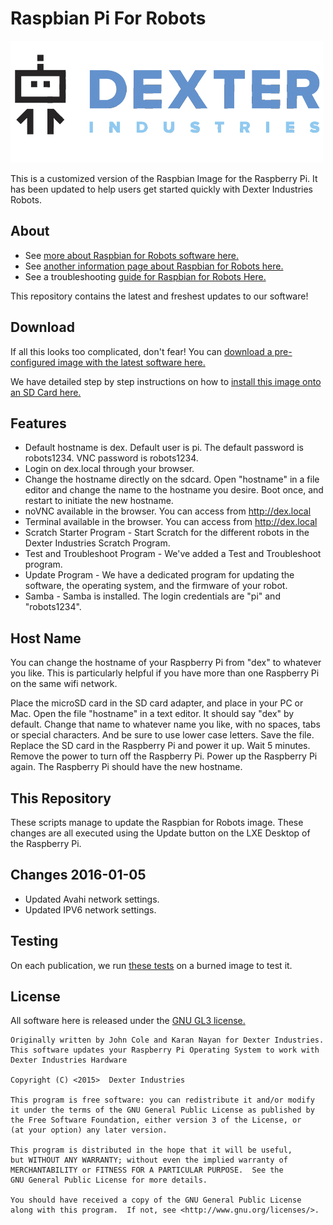 # Raspbian Pi For Robots

![Dex Logo](dexter_industries_logo.jpg "Dexter Industries Logo.")

This is a customized version of the Raspbian Image for the Raspberry Pi.  It has been updated to help users get started quickly with Dexter Industries Robots.

## About
* See [more about Raspbian for Robots software here.](http://www.dexterindustries.com/raspberry-pi-robot-software/)
* See [another information page about Raspbian for Robots here.](http://www.dexterindustries.com/raspbian-for-robots/)
* See a troubleshooting [guide for Raspbian for Robots Here.](http://www.dexterindustries.com/raspbian-for-robots-support/)

This repository contains the latest and freshest updates to our software!

## Download
If all this looks too complicated, don't fear!  You can [download a pre-configured image with the latest software here.](http://sourceforge.net/projects/dexterindustriesraspbianflavor/)  

We have detailed step by step instructions on how to [install this image onto an SD Card here.](http://www.dexterindustries.com/howto/raspberry-pi-tutorials/install-raspbian-for-robots-image-on-an-sd-card/)

## Features

* Default hostname is dex.  Default user is pi.  The default password is robots1234.  VNC password is robots1234.
* Login on dex.local through your browser.
* Change the hostname directly on the sdcard.  Open "hostname" in a file editor and change the name to the hostname you desire.  Boot once, and restart to initiate the new hostname.
* noVNC available in the browser.  You can access from http://dex.local
* Terminal available in the browser.  You can access from http://dex.local
* Scratch Starter Program - Start Scratch for the different robots in the Dexter Industries Scratch Program.
* Test and Troubleshoot Program - We've added a Test and Troubleshoot program.
* Update Program - We have a dedicated program for updating the software, the operating system, and the firmware of your robot.
* Samba - Samba is installed.  The login credentials are "pi" and "robots1234".

## Host Name

You can change the hostname of your Raspberry Pi from "dex" to whatever you like.  This is particularly helpful if you have more than one Raspberry Pi on the same wifi network.  

Place the microSD card in the SD card adapter, and place in your PC or Mac.  Open the file "hostname" in a text editor.  It should say "dex" by default.  Change that name to whatever name you like, with no spaces, tabs or special characters.  And be sure to use lower case letters.  Save the file.  Replace the SD card in the Raspberry Pi and power it up.  Wait 5 minutes.  Remove the power to turn off the Raspberry Pi.  Power up the Raspberry Pi again.  The Raspberry Pi should have the new hostname.

## This Repository

These scripts manage to update the Raspbian for Robots image.  These changes are all executed using the Update button on the LXE Desktop of the Raspberry Pi.  

## Changes 2016-01-05
* Updated Avahi network settings.
* Updated IPV6 network settings.


## Testing
On each publication, we run [these tests](https://github.com/DexterInd/Utilities/blob/master/Raspbian_For_Robots_Testing/README.md) on a burned image to test it.


## License
All software here is released under the [GNU GL3 license.](http://www.gnu.org/licenses/gpl-3.0.txt)


    Originally written by John Cole and Karan Nayan for Dexter Industries.  This software updates your Raspberry Pi Operating System to work with Dexter Industries Hardware
    
    Copyright (C) <2015>  Dexter Industries

    This program is free software: you can redistribute it and/or modify
    it under the terms of the GNU General Public License as published by
    the Free Software Foundation, either version 3 of the License, or
    (at your option) any later version.

    This program is distributed in the hope that it will be useful,
    but WITHOUT ANY WARRANTY; without even the implied warranty of
    MERCHANTABILITY or FITNESS FOR A PARTICULAR PURPOSE.  See the
    GNU General Public License for more details.

    You should have received a copy of the GNU General Public License
    along with this program.  If not, see <http://www.gnu.org/licenses/>.


